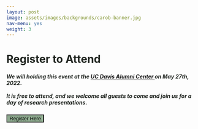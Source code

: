 ```yaml
---
layout: post
image: assets/images/backgrounds/carob-banner.jpg
nav-menu: yes
weight: 3
---
```


<h1 style="color:#202520">Register to Attend</h1>

<h5 style="color:#202520">
We will holding this event at the <a href =  "https://goo.gl/maps/rKTvjyYBxNgJrKF18" target="_blank" rel="noopener noreferrer" style = "text-decoration: underline"> UC Davis Alumni Center </a> on May 27th, 2022.
<br><br>
It is free to attend, and we welcome all guests to come and join us for a day of research presentations.
<br>
</h5>

<a href =  "https://docs.google.com/forms/d/e/1FAIpQLSdC3wVb3H4llKbW5TBYwQaVygEPPpfPUQSzkBD1-fW_iFkTZg/viewform?usp=sf_link" target="_blank" rel="noopener noreferrer"><button style = "background:#8eaa8f">Register Here</button></a> 





